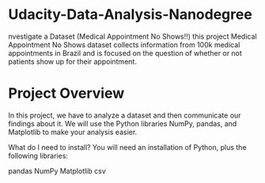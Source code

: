 # Udacity-Data-Analysis-Nanodegree
nvestigate a Dataset (Medical Appointment No Shows!!)  this project Medical Appointment No Shows dataset collects information from 100k medical appointments in Brazil and is focused on the question of whether or not patients show up for their appointment.
# Project Overview
In this project, we have to analyze a dataset and then communicate our findings about it. We will use the Python libraries NumPy, pandas, and Matplotlib to make your analysis easier.

What do I need to install? You will need an installation of Python, plus the following libraries:

pandas
NumPy
Matplotlib
csv
